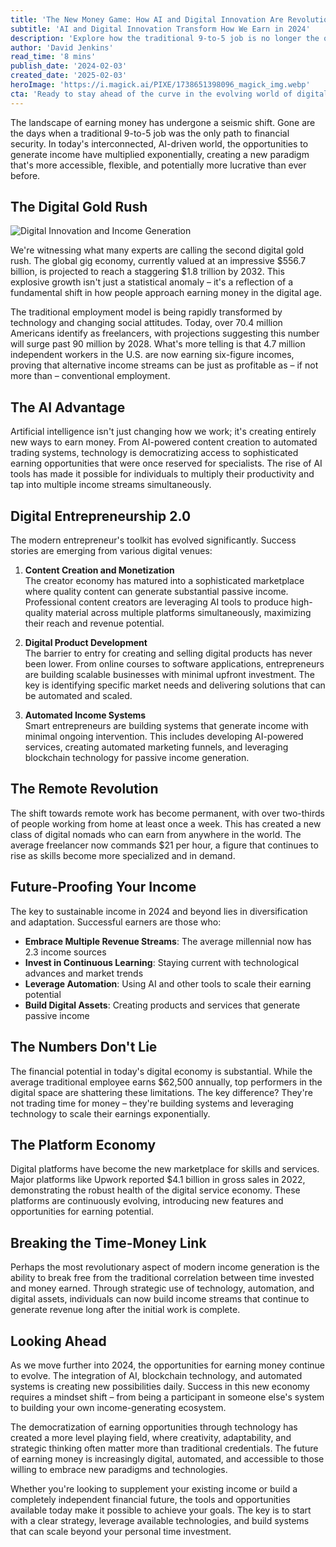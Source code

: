 ```yaml
---
title: 'The New Money Game: How AI and Digital Innovation Are Revolutionizing Income Generation in 2024'
subtitle: 'AI and Digital Innovation Transform How We Earn in 2024'
description: 'Explore how the traditional 9-to-5 job is no longer the only path to financial security. In 2024, AI and digital innovation have created unprecedented opportunities for income generation. With the global gig economy projected to reach $1.8 trillion by 2032 and over 70.4 million Americans working as freelancers, the landscape of earning money has transformed dramatically. From AI-powered content creation to automated income systems, technology is democratizing access to sophisticated earning opportunities and breaking the traditional time-money link.'
author: 'David Jenkins'
read_time: '8 mins'
publish_date: '2024-02-03'
created_date: '2025-02-03'
heroImage: 'https://i.magick.ai/PIXE/1738651398096_magick_img.webp'
cta: 'Ready to stay ahead of the curve in the evolving world of digital income? Follow us on LinkedIn for daily insights on AI innovations and emerging opportunities in the new economy!'
---
```


The landscape of earning money has undergone a seismic shift. Gone are the days when a traditional 9-to-5 job was the only path to financial security. In today's interconnected, AI-driven world, the opportunities to generate income have multiplied exponentially, creating a new paradigm that's more accessible, flexible, and potentially more lucrative than ever before.

## The Digital Gold Rush

![Digital Innovation and Income Generation](https://i.magick.ai/PIXE/1738651398100_magick_img.webp)

We're witnessing what many experts are calling the second digital gold rush. The global gig economy, currently valued at an impressive $556.7 billion, is projected to reach a staggering $1.8 trillion by 2032. This explosive growth isn't just a statistical anomaly – it's a reflection of a fundamental shift in how people approach earning money in the digital age.

The traditional employment model is being rapidly transformed by technology and changing social attitudes. Today, over 70.4 million Americans identify as freelancers, with projections suggesting this number will surge past 90 million by 2028. What's more telling is that 4.7 million independent workers in the U.S. are now earning six-figure incomes, proving that alternative income streams can be just as profitable as – if not more than – conventional employment.

## The AI Advantage

Artificial intelligence isn't just changing how we work; it's creating entirely new ways to earn money. From AI-powered content creation to automated trading systems, technology is democratizing access to sophisticated earning opportunities that were once reserved for specialists. The rise of AI tools has made it possible for individuals to multiply their productivity and tap into multiple income streams simultaneously.

## Digital Entrepreneurship 2.0

The modern entrepreneur's toolkit has evolved significantly. Success stories are emerging from various digital venues:

1. **Content Creation and Monetization**  
   The creator economy has matured into a sophisticated marketplace where quality content can generate substantial passive income. Professional content creators are leveraging AI tools to produce high-quality material across multiple platforms simultaneously, maximizing their reach and revenue potential.

2. **Digital Product Development**  
   The barrier to entry for creating and selling digital products has never been lower. From online courses to software applications, entrepreneurs are building scalable businesses with minimal upfront investment. The key is identifying specific market needs and delivering solutions that can be automated and scaled.

3. **Automated Income Systems**  
   Smart entrepreneurs are building systems that generate income with minimal ongoing intervention. This includes developing AI-powered services, creating automated marketing funnels, and leveraging blockchain technology for passive income generation.

## The Remote Revolution

The shift towards remote work has become permanent, with over two-thirds of people working from home at least once a week. This has created a new class of digital nomads who can earn from anywhere in the world. The average freelancer now commands $21 per hour, a figure that continues to rise as skills become more specialized and in demand.

## Future-Proofing Your Income

The key to sustainable income in 2024 and beyond lies in diversification and adaptation. Successful earners are those who:

- **Embrace Multiple Revenue Streams**: The average millennial now has 2.3 income sources
- **Invest in Continuous Learning**: Staying current with technological advances and market trends
- **Leverage Automation**: Using AI and other tools to scale their earning potential
- **Build Digital Assets**: Creating products and services that generate passive income

## The Numbers Don't Lie

The financial potential in today's digital economy is substantial. While the average traditional employee earns $62,500 annually, top performers in the digital space are shattering these limitations. The key difference? They're not trading time for money – they're building systems and leveraging technology to scale their earnings exponentially.

## The Platform Economy

Digital platforms have become the new marketplace for skills and services. Major platforms like Upwork reported $4.1 billion in gross sales in 2022, demonstrating the robust health of the digital service economy. These platforms are continuously evolving, introducing new features and opportunities for earning potential.

## Breaking the Time-Money Link

Perhaps the most revolutionary aspect of modern income generation is the ability to break free from the traditional correlation between time invested and money earned. Through strategic use of technology, automation, and digital assets, individuals can now build income streams that continue to generate revenue long after the initial work is complete.

## Looking Ahead

As we move further into 2024, the opportunities for earning money continue to evolve. The integration of AI, blockchain technology, and automated systems is creating new possibilities daily. Success in this new economy requires a mindset shift – from being a participant in someone else's system to building your own income-generating ecosystem.

The democratization of earning opportunities through technology has created a more level playing field, where creativity, adaptability, and strategic thinking often matter more than traditional credentials. The future of earning money is increasingly digital, automated, and accessible to those willing to embrace new paradigms and technologies.

Whether you're looking to supplement your existing income or build a completely independent financial future, the tools and opportunities available today make it possible to achieve your goals. The key is to start with a clear strategy, leverage available technologies, and build systems that can scale beyond your personal time investment.